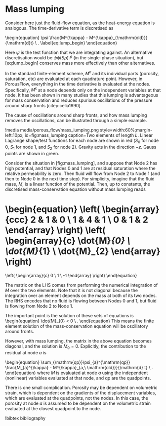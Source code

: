 # Mass lumping

Consider here just the fluid-flow equation, as the heat-energy equation is analogous.  The
time-derivative term is discretised as

\begin{equation}
\psi \frac{M^{\kappa} - M^{\kappa}_{\mathrm{old}}}{\mathrm{d}t} \ .
\label{eq:lump_begin}
\end{equation}

Here $\psi$ is the test function that we are integrating against.  An alternative discretisation
would be $\psi\phi(S\rho)'\dot{P}$ (in the single-phase situation), but [eq:lump_begin] conserves
mass more effectively than other alternatives.

In the standard finite-element scheme, $M^{\kappa}$ and its individual parts (porosity, saturation,
etc) are evaluated at each quadrature point.  However, in PorousFlow, everything in the time
derivative is evaluated at the nodes.  Specifically, $M^{\kappa}$ at a node depends only on the
independent variables at that node.  It has been shown in many studies that this lumping is
advantageous for mass conservation and reduces spurious oscillations of the pressure around sharp
fronts [citep:celia1990].

The cause of oscillations around sharp fronts, and how mass lumping removes the oscillations, can be
illustrated through a simple example.

!media media/porous_flow/mass_lumping.png
       style=width:60%;margin-left:10px;
       id=fig:mass_lumping
       caption=Two elements of length $L$.  Linear Lagrange shape/test functions for each node are
               shown in red ($S_{0}$ for node 0, $S_{1}$ for node 1, and $S_{2}$ for node 2).
               Gravity acts in the direction $-z$.  Gauss points are shown in green.

Consider the situation in [fig:mass_lumping], and suppose that Node 2 has high potential, and that
Nodes 0 and 1 are at residual saturation where the relative permeability is zero.  Then fluid will
flow from Node 2 to Node 1 (and then to Node 0 in the next time step).  For simplicity, imagine that
the fluid mass, $M$, is a linear function of the potential.  Then, up to constants, the discretised
mass-conservation equation without mass lumping reads

\begin{equation}
\left(
\begin{array}{ccc}
2 & 1 & 0 \\
1 & 4 & 1 \\
0 & 1 & 2
\end{array}
\right)
\left(
\begin{array}{c}
\dot{M}_{0} \\
\dot{M}_{1} \\
\dot{M}_{2}
\end{array}
\right)
=
\left(
\begin{array}{c}
0 \\
1 \\
-1
\end{array}
\right)
\end{equation}

The matrix on the LHS comes from performing the numerical integration of $M$ over the two elements.
Note that it is not diagonal because the integration over an element depends on the mass at both of
its two nodes.  The RHS encodes that no fluid is flowing between Nodes 0 and 1, but fluid is flowing
from Node 2 to Node 1.

The important point is the solution of these sets of equations is
\begin{equation}
\dot{M}_{0} < 0 \ .
\end{equation}
This means the finite element solution of the mass-conservation equation will be oscillatory around
fronts.

However, with mass lumping, the matrix in the above equation becomes diagonal,
and the solution is $\dot{M}_{0} = 0$.  Explicitly, the contribution to the
residual at node $a$ is

\begin{equation}
\sum_{\mathrm{qp}}\psi_{a}^{\mathrm{qp}} \frac{M_{a}^{\kappa} -
  M^{\kappa}_{a,\ \mathrm{old}}}{\mathrm{d} t} \ .
\end{equation}
where $M$ is evaluated at node $a$ using the independent (nonlinear) variables evaluated at that
node, and qp are the quadpoints.

There is one small complication.  Porosity may be dependent on volumetric strain, which is dependent
on the gradients of the displacement variables, which are evaluated at the quadpoints, not the nodes.
In this case, the porosity at node $a$ is assumed to be dependent on the volumetric strain evaluated
at the closest quadpoint to the node.


!bibtex bibliography

